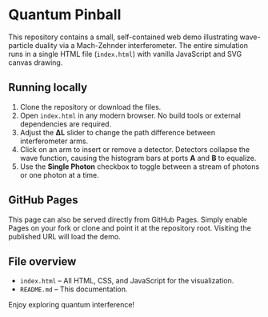 # Quantum Pinball

This repository contains a small, self-contained web demo illustrating wave-particle duality via a Mach-Zehnder interferometer. The entire simulation runs in a single HTML file (`index.html`) with vanilla JavaScript and SVG canvas drawing.

## Running locally

1. Clone the repository or download the files.
2. Open `index.html` in any modern browser. No build tools or external dependencies are required.
3. Adjust the **ΔL** slider to change the path difference between interferometer arms.
4. Click on an arm to insert or remove a detector. Detectors collapse the wave function, causing the histogram bars at ports **A** and **B** to equalize.
5. Use the **Single Photon** checkbox to toggle between a stream of photons or one photon at a time.

## GitHub Pages

This page can also be served directly from GitHub Pages. Simply enable Pages on your fork or clone and point it at the repository root. Visiting the published URL will load the demo.

## File overview

- `index.html` – All HTML, CSS, and JavaScript for the visualization.
- `README.md` – This documentation.

Enjoy exploring quantum interference!
